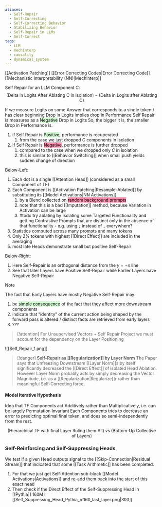 ```yaml
---
aliases:
  - Self-Repair
  - Self-Correcting
  - Self-Correcting Behavior
  - Stabilizing Behavior
  - Self-Repair in LLMs
  - Self-Correct
tags:
  - LLM
  - mechinterp
  - causality
  - dynamical_system
---
```

[[Activation Patching]]
[[Error Correcting Codes|Error Correcting Code]]
[[Mechanistic Interpretability (NN)|MechInterp]]

Self Repair for an LLM Component $C$:
$$\text{(Delta in Logits After Ablating C in Isolation)}-(\text{Delta in Logits after Ablating C})$$

If we measure Logits on some Answer that corresponds to a single token / has clear beginning 
Drop in Logits implies drop in Performance 
Self Repair is measures as a <mark style="background: #BBFABBA6;">Negative</mark> Drop in Logits 
So, the bigger it is, the smaller Drop in Performance is. 

1. if Self Repair is <mark style="background: #BBFABBA6;">Positive</mark>, performance is recuperated
	1. from the case we just dropped $C$ components in isolation
2. If Self Repair is <mark style="background: #FF5582A6;">Negative</mark>, performance is further dropped
	1. compared to the case when we dropped only $C$ in isolation 
	2. this is similar to [[Behavior Switching]] when small push yields sudden change of direction

Below-Left:
1. Each dot is a single [[Attention Head]] (considered as a small Component of TF)
2. Each Component is [[Activation Patching|Resample-Ablated]] by substituting its [[Model Activations|NN Activations]] 
	1. by a Blend collected on <mark style="background: #FF5582A6;">random background prompts</mark> 
	2. note that this is a bad [[Imputation]] method, because Variation in Activation can be large
	3. #todo try ablating by Isolating some Targeted Functionality and getting Contrastive Prompts that are distinct only in the absence of that functionality - e.g. using `;` instead of `,` everywhere?
3. Statistics computed across many prompts and many tokens
4. Only $2\%$ tokens with highest [[Direct Effect]] are included in the averaging
5. most late Heads demonstrate small but positive Self-Repair

Below-Right:
1. Here Self-Repair is an orthogonal distance from the $y=-x$ line 
2. See that later Layers have Positive Self-Repair while Earlier Layers have Negative Self-Repair

>[!note]
>The fact that Early Layers have mostly Negative Self-Repair may:
>1. be <mark style="background: #BBFABBA6;">simple consequence</mark> of the fact that they affect more downstream components
>2. indicate that "identity" of the current action being shaped by the forward pass is altered / distinct facts are retrieved from early layers
>3. ???

>[!attention]
>For Unsupervised Vectors + Self Repair Project we must account for the dependency on the Layer Positioning

![[Self_Repair_1.png]]


>[!danger]
>**Self-Repair as [[Regularization]] by Layer Norm**
>The Paper says that Unfreezing Downstream [[Layer Norm]]s by itself significantly decreased the [[Direct Effect]] of isolated Head Ablation. 
>However Layer Norm probably acts by simply decreasing the Vector Magnitude, i.e. as a [[Regularization|Regularize]]r rather than meaningful Self-Correcting force.


#### Model Iterative Hypothesis
Idea that TF Components act Additively rather than Multiplicatively, i.e. can be largely Permutation Invariant
Each Components tries to decrease an error to predicting optimal final token, and does so semi-independently from the rest.

$$\text{(Hierarchical TF with final Layer Ruling them All) vs (Bottom-Up Collective of Layers)}$$

### Self-Reinforcing and Self-Suppressing Heads
We test if a given Head outputs signal to the [[Skip-Connection|Residual Stream]] that indicated that some [[Task Arithmetic]] has been completed. 
1. For that we just get Self-Attention sub-block [[Model Activations|Activations]] and re-add them back into the start of this exact head
2. Then check if the Direct Effect of the 
Self-Suppressing Head in [[Pythia]] 160M
![[Self_Suppressing_Head_Pythia_m160_last_layer.png|300]]

